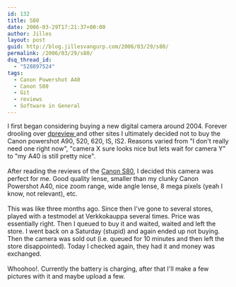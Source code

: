 ```yaml
---
id: 132
title: S80
date: 2006-03-29T17:21:37+00:00
author: Jilles
layout: post
guid: http://blog.jillesvangurp.com/2006/03/29/s80/
permalink: /2006/03/29/s80/
dsq_thread_id:
  - "528897524"
tags:
  - Canon Powershot A40
  - Canon S80
  - Git
  - reviews
  - Software in General
---
```

I first began considering buying a new digital camera around 2004. Forever drooling over <a href="http://www.dpreview.com">dpreview </a>and other sites I ultimately decided not to buy the Canon powershot A90, 520, 620, IS, IS2. Reasons varied from "I don't really need one right now", "camera X sure looks nice but lets wait for camera Y" to "my A40 is still pretty nice".<br /><br />After reading the reviews of the <a href="http://www.dpreview.com/reviews/canons80/">Canon S80</a>, I decided this camera was perfect for me. Good quality lense, smaller than my clunky Canon Powershot A40, nice zoom range, wide angle lense, 8 mega pixels (yeah I know, not relevant), etc. <br /><br />This was like three months ago. Since then I've gone to several stores, played with a testmodel at Verkkokauppa several times. Price was essentially right. Then I queued to buy it and waited, waited and left the store. I went back on a Saturday (stupid) and again ended up not buying. Then the camera was sold out (i.e. queued for 10 minutes and then left the store disappointed). Today I checked again, they had it and money was exchanged.<br /><br />Whoohoo!. Currently the battery is charging, after that I'll make a few pictures with it and maybe upload a few.<br />